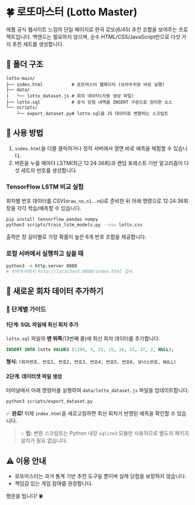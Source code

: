 # 🍀 로또마스터 (Lotto Master)

애플 공식 웹사이트 느낌의 단일 페이지로 한국 로또(6/45) 추천 조합을 보여주는 프로젝트입니다. 
백엔드는 필요하지 않으며, 순수 HTML/CSS/JavaScript만으로 다섯 가지 추천 세트를 생성합니다.

## 📁 폴더 구조

```
lotto-main/
├── index.html           # 로또마스터 웹페이지 (브라우저로 바로 실행)
├── data/
│   └── lotto_dataset.js # 회차 데이터(자동 생성 파일)
├── lotto.sql            # 공식 당첨 내역을 INSERT 구문으로 정리한 소스
└── scripts/
    └── export_dataset.py# lotto.sql을 JS 데이터로 변환하는 스크립트
```

## 🚀 사용 방법

1. `index.html`을 더블 클릭하거나 정적 서버에서 열면 바로 예측을 체험할 수 있습니다.
2. 버튼을 누를 때마다 LSTM(최근 12·24·36회)과 랜덤 포레스트 기반 알고리즘이 다섯 세트의 번호를 생성합니다.

### TensorFlow LSTM 비교 실험

회차별 번호 데이터를 CSV(`draw_no,n1..n6`)로 준비한 뒤 아래 명령으로 12·24·36회 창을 각각 학습/예측할 수 있습니다.

```bash
pip install tensorflow pandas numpy
python3 scripts/train_lstm_models.py --csv lotto.csv
```

출력은 창 길이별로 가장 확률이 높은 6개 번호 조합을 제공합니다.

### 로컬 서버에서 실행하고 싶을 때

```bash
python3 -m http.server 8080
# 브라우저에서 http://localhost:8080/index.html 접속
```

## 🔁 새로운 회차 데이터 추가하기

### 📝 단계별 가이드

#### 1단계: SQL 파일에 최신 회차 추가
`lotto.sql` 파일의 **맨 위쪽**(13번째 줄)에 최신 회차 데이터를 추가합니다.

```sql
INSERT INTO lotto VALUES (1194, 3, 13, 15, 24, 33, 37, 2, NULL);
```

**형식:** `(회차번호, 번호1, 번호2, 번호3, 번호4, 번호5, 번호6, 보너스번호, NULL)`

#### 2단계: 데이터셋 파일 생성
터미널에서 아래 명령어를 실행하여 `data/lotto_dataset.js` 파일을 업데이트합니다.

```bash
python3 scripts/export_dataset.py
```

✅ **완료!** 이제 `index.html`을 새로고침하면 최신 회차가 반영된 예측을 확인할 수 있습니다.

> 💡 **팁:** 변환 스크립트는 Python 내장 `sqlite3` 모듈만 사용하므로 별도의 패키지 설치가 필요 없습니다.

## ⚠️ 이용 안내

- 로또마스터는 과거 통계 기반 추천 도구일 뿐이며 실제 당첨을 보장하지 않습니다.
- 책임감 있는 게임 참여를 권장합니다.

행운을 빕니다! 🍀

